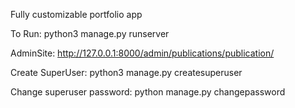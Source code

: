 Fully customizable portfolio app

To Run: 
python3 manage.py runserver

AdminSite: 
http://127.0.0.1:8000/admin/publications/publication/

Create SuperUser:
python3 manage.py createsuperuser

Change superuser password:
python manage.py changepassword <username>
